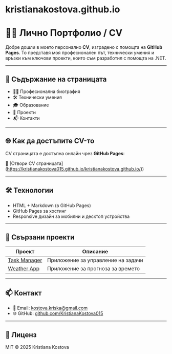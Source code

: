 # kristianakostova.github.io
# 👨‍💻 Лично Портфолио / CV

Добре дошли в моето персонално **CV**, изградено с помощта на **GitHub Pages**. То представя моя професионален път, технически умения и връзки към ключови проекти, които съм разработил с помощта на .NET.

---

## 🧾 Съдържание на страницата

- 🧍‍♂️ Професионална биография
- 🛠️ Технически умения
- 🎓 Образование
- 📁 Проекти
- 📬 Контакти

---

## 🌐 Как да достъпите CV-то

CV страницата е достъпна онлайн чрез **GitHub Pages**:

🔗 [Отвори CV страницата] (https://kristianakostova015.github.io/kristianakostova.github.io/))

---

## 🛠️ Технологии

- HTML + Markdown (в GitHub Pages)
- GitHub Pages за хостинг
- Responsive дизайн за мобилни и десктоп устройства

---

## 🔗 Свързани проекти

| Проект | Описание |
|--------|----------|
| [Task Manager](https://github.com/yourusername/task-manager) | Приложение за управление на задачи |
| [Weather App](https://github.com/yourusername/weather-app) | Приложение за прогноза за времето |

---

## 📫 Контакт

- 📧 Email: kostova.kriska@gmail.com   
- 🌐 GitHub: [github.com/KristianaKostova015](https://github.com/KristianaKostova015)

---

## 📄 Лиценз

MIT © 2025 Kristiana Kostova
